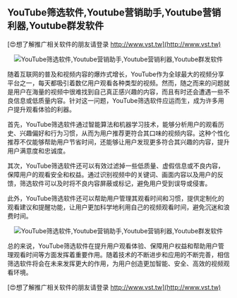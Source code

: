 ## **YouTube筛选软件,Youtube营销助手,Youtube营销利器,Youtube群发软件**

[😍想了解推广相关软件的朋友请登录 http://www.vst.tw](http://www.vst.tw)

 <center><img src="https://vst.tw/MP4/tuiguang/png/5.png" alt="YouTube筛选软件,Youtube营销助手,Youtube营销利器,Youtube群发软件"></center>

随着互联网的普及和视频内容的爆炸式增长，YouTube作为全球最大的视频分享平台之一，每天都吸引着数亿用户观看各种类型的视频。然而，随之而来的问题就是用户在海量的视频中很难找到自己真正感兴趣的内容，而且有时还会遭遇一些不良信息或低质量内容。针对这一问题，YouTube筛选软件应运而生，成为许多用户提升观看体验的利器。

首先，YouTube筛选软件通过智能算法和机器学习技术，能够分析用户的观看历史、兴趣偏好和行为习惯，从而为用户推荐更符合其口味的视频内容。这种个性化推荐不仅能够帮助用户节省时间，还能够让用户发现更多符合其兴趣的内容，提升用户满意度和忠诚度。

其次，YouTube筛选软件还可以有效过滤掉一些低质量、虚假信息或不良内容，保障用户的观看安全和权益。通过识别视频中的关键词、画面内容以及用户的反馈，筛选软件可以及时将不良内容屏蔽或标记，避免用户受到误导或侵害。

此外，YouTube筛选软件还可以帮助用户管理其观看时间和习惯，提供定制化的观看建议和提醒功能，让用户更加科学地利用自己的视频观看时间，避免沉迷和浪费时间。

 <center><img src="https://vst.tw/MP4/tuiguang/png/3.png" alt="YouTube筛选软件,Youtube营销助手,Youtube营销利器,Youtube群发软件"></center>

总的来说，YouTube筛选软件在提升用户观看体验、保障用户权益和帮助用户管理观看时间等方面发挥着重要作用。随着技术的不断进步和应用的不断完善，相信筛选软件将会在未来发挥更大的作用，为用户创造更加智能、安全、高效的视频观看环境。

[😍想了解推广相关软件的朋友请登录 http://www.vst.tw](http://www.vst.tw)



